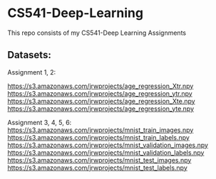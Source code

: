# CS541-Deep-Learning

This repo consists of my CS541-Deep Learning Assignments

## Datasets:

Assignment 1, 2:

 https://s3.amazonaws.com/jrwprojects/age_regression_Xtr.npy
 https://s3.amazonaws.com/jrwprojects/age_regression_ytr.npy
 https://s3.amazonaws.com/jrwprojects/age_regression_Xte.npy
 https://s3.amazonaws.com/jrwprojects/age_regression_yte.npy
 
 
 Assignment 3, 4, 5, 6:
 https://s3.amazonaws.com/jrwprojects/mnist_train_images.npy
 https://s3.amazonaws.com/jrwprojects/mnist_train_labels.npy
 https://s3.amazonaws.com/jrwprojects/mnist_validation_images.npy
 https://s3.amazonaws.com/jrwprojects/mnist_validation_labels.npy
 https://s3.amazonaws.com/jrwprojects/mnist_test_images.npy
 https://s3.amazonaws.com/jrwprojects/mnist_test_labels.npy
